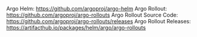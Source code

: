 Argo Helm: https://github.com/argoproj/argo-helm
Argo Rollout: https://github.com/argoproj/argo-rollouts
Argo Rollout Source Code: https://github.com/argoproj/argo-rollouts/releases
Argo Rollout Releases: https://artifacthub.io/packages/helm/argo/argo-rollouts